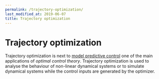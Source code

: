 ```yaml
---
permalink: /trajectory-optimization/
last_modified_at: 2019-06-07
title: Trajectory optimization
---
```


# Trajectory optimization

Trajectory optimization is next to [model predictive control](/model-predictive-control/) one of the main applications of 
*optimal control theory*. Trajectory optimization is used to analyse the behaviour of non-linear dynamical systems or to simulate 
dynamical systems while the control inputs are generated by the optimizer. 

